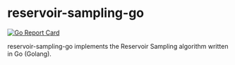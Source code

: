 # reservoir-sampling-go
[![Go Report Card](https://goreportcard.com/badge/github.com/JohnnyCPC/reservoir-sampling-go)](https://goreportcard.com/report/github.com/JohnnyCPC/reservoir-sampling-go)

reservoir-sampling-go implements the Reservoir Sampling algorithm written in Go (Golang).
